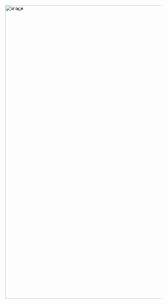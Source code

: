<img width="1829" height="943" alt="image" src="https://github.com/user-attachments/assets/4d9afa04-0ceb-4999-a9e5-d17fa5febf1e" />
